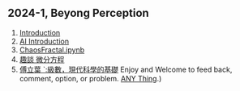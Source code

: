 2024-1, Beyong Perception
---
1. [Introduction](index_2024.ipynb)
2. [AI Introduction](AI_Introduction.ipynb)
3. [ChaosFractal.ipynb](ChaosFractal.ipynb)
4. [趣談 微分方程](phugoidAnim.ipynb)
5. [傅立葉 `:級數，現代科學的基礎](FourierSeries.ipynb)
Enjoy and Welcome to feed back,  comment,  option, or problem. [ANY Thing](cchuang@mail.cgu.edu.tw).) 
